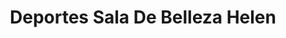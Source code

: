 ---
title: "Deportes Sala De Belleza Helen"
url: /apopa/deportes-sala-de-belleza-helen/
shop: Kleidung
---
